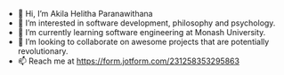 - 👋 Hi, I’m Akila Helitha Paranawithana
- 👀 I’m interested in software development, philosophy and psychology.
- 🌱 I’m currently learning software engineering at Monash University.
- 💞️ I’m looking to collaborate on awesome projects that are potentially revolutionary.
- 📫 Reach me at https://form.jotform.com/231258353295863

<!---
cheeseball42/cheeseball42 is a ✨ special ✨ repository because its `README.md` (this file) appears on your GitHub profile.
You can click the Preview link to take a look at your changes.
--->
